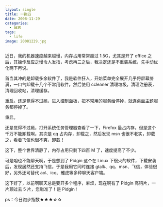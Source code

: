 ```yaml
---
layout: single
title: 一拖四
date: 2008-11-29
categories:
  - 日志
tags:
  - life
image: 20081229.jpg
---
```


近日，我的机器速度越来越慢，内存占用常常超过 1.5G，尤其是开了 office 之后，其操作反应之慢令人发指，考虑再三之后，我决定还是不重装系统，先手动优化两下再说。

首当其冲的是卸载多余软件了，我是软件狂人，开始菜单完全展开几乎将屏幕挤满，一口气卸载十几个不常用软件，然后使用 ccleaner 清理垃圾，清理注册表，清理回收站，清理缓存。

重启。还是觉得不过瘾，进入控制面板，把不常用的服务给停掉，就连桌面主题服务都停掉了。

重启。

还是觉得不过瘾，打开系统任务管理器查看了一下，Firefox 最占内存，但是这个千万不能卸载啊，其次是 qq 占内存，卸载之，然后发现 msn 也很不老实，卸载之，看着飞信也很不爽，卸载！

这下，整个世界清静了，内存占用只剩下四百 M 了，速度提高了不少。

可是咱也不能聊天啊，于是想到了 Pidgin 这个在 Linux 下很火的软件，下载安装后，发现居然还支持飞信，于是我用它同时连接 gtalk、qq、msn、飞信，体验很好，另外还可替代 aol、icq、雅虎等多种聊天客户端。

这下好了，以前啊聊天总是要开多个程序，麻烦，现在啊有了 Pidgin 高钙片，一片顶过去 5 片，您瞅准了！是 Pidgin！

ps：今日跑步指数&#9733;&#9733;&#9733;&#9734;&#9734;
